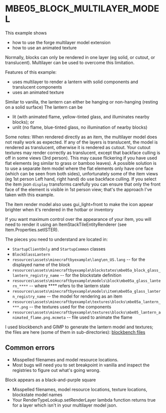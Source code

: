 # MBE05_BLOCK_MULTILAYER_MODEL

This example shows 
* how to use the forge multilayer model extension
* how to use an animated texture

Normally, blocks can only be rendered in one layer (eg solid, or cutout, or translucent).  Multilayer can be used to
overcome this limitation.

Features of this example:
* uses multilayer to render a lantern with solid components and translucent components
* uses an animated texture 

Similar to vanilla, the lantern can either be hanging or non-hanging (resting on a solid surface)
The lantern can be 
* lit (with animated flame, yellow-tinted glass, and illuminates nearby blocks); or
* unlit (no flame, blue-tinted glass, no illumination of nearby blocks)

Some notes:
When rendered directly as an item, the multilayer model does not really work as expected.
If any of the layers is translucent, the model is rendered as translucent, otherwise it is rendered as cutout.
Your cutout textures may render correctly as translucent, except that backface culling is off in some views (3rd person).  This may cause flickering if you have used flat elements (eg similar to grass or bamboo leaves).  A possible solution is to use a separate item model where the flat elements only have one face (which can be seen from both sides), unfortunately some of the item views (eg 1st person Left hand, right hand) do use backface culling.  If you select the item json `display` transforms carefully you can ensure that only the front face of the element is visible in 1st person view; that's the approach I've taken with this example.

The item render model also uses gui_light=front to make the icon appear brighter when it's rendered in the hotbar or inventory

If you want maximum control over the appearance of your item, you will need to render it using an ItemStackTileEntityRenderer (see Item.Properties.setISTER).

The pieces you need to understand are located in:
* `StartupClientOnly` and `StartupCommon` classes
* `BlockGlassLantern`
* `resources\assets\minecraftbyexample\lang\en_US.lang` -- for the displayed name of the block
* `resources\assets\minecraftbyexample\blockstates\mbe05a_block_glass_lantern_registry_name` -- for the blockstate definition
* `resources\assets\minecraftbyexample\models\block\mbe05a_glass_lantern_****` -- where **** refers to the lantern state
* `resources\assets\minecraftbyexample\models\item\mbe05a_glass_lantern_registry_name` -- the model for rendering as an item
* `resources\assets\minecraftbyexample\textures\blocks\mbe05a_lantern_***.png` -- the textures used for the components
* `resources\assets\minecraftbyexample\textures\blocks\mbe05_lantern_animated_flame.png.mcmeta` -- file used to animate the flame

I used blockbench and GIMP to generate the lantern model and textures; the files are here (some of them in sub-directories):
[blockbench files](https://github.com/TheGreyGhost/MinecraftByExample/tree/master/miscellaneous/blockbench)

## Common errors

* Misspelled filenames and model resource locations.
* Most bugs will need you to set breakpoint in vanilla and inspect the registries to figure out what's going wrong.

Block appears as a black-and-purple square
* Misspelled filenames, model resource locations, texture locations, blockstate model names
* Your RenderTypeLookup.setRenderLayer lambda function returns true for a layer which isn't in your multilayer model json.

